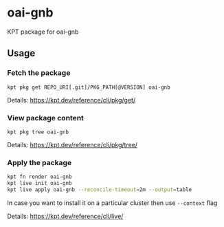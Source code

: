 # oai-gnb

KPT package for oai-gnb

## Usage

### Fetch the package

`kpt pkg get REPO_URI[.git]/PKG_PATH[@VERSION] oai-gnb`

Details: https://kpt.dev/reference/cli/pkg/get/

### View package content

`kpt pkg tree oai-gnb`

Details: https://kpt.dev/reference/cli/pkg/tree/

### Apply the package


```bash
kpt fn render oai-gnb
kpt live init oai-gnb 
kpt live apply oai-gnb --reconcile-timeout=2m --output=table
```

In case you want to install it on a particular cluster then use `--context` flag

Details: https://kpt.dev/reference/cli/live/
